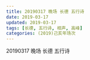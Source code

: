 ```yaml
---
title: 20190317 晚场 长德 五行诗
date: 2019-03-17
updated: 2019-03-17
tags: [长德, 五行诗, 相声, 高峰]
categories: (2019)己亥年场次
---
```

20190317 晚场 长德 五行诗